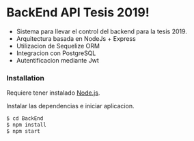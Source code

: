 # BackEnd API Tesis 2019!

  - Sistema para llevar el control del backend para la tesis 2019.
  - Arquitectura basada en NodeJs + Express
  - Utilizacion de Sequelize ORM
  - Integracion con PostgreSQL
  - Autentificacion mediante Jwt

### Installation

Requiere tener instalado [Node.js](https://nodejs.org/).

Instalar las dependencias e iniciar aplicacion.

```sh
$ cd BackEnd
$ npm install
$ npm start
```